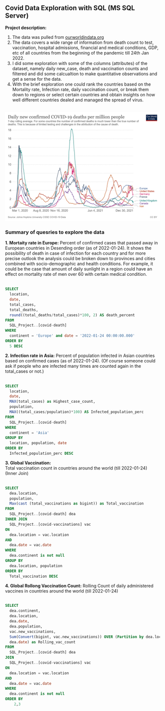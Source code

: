 ## Covid Data Exploration with SQL (MS SQL Server)

**Project description:** 

1. The data was pulled from [ourworldindata.org](https://ourworldindata.org/covid-deaths)
2. The data covers a wide range of information from death count to test, vaccination, hospital admissions, financial and medical conditions, GDP, etc of all countries from the beginning of the pandemic till 24th Jan 2022.
3. I did some exploration with some of the columns (attributes) of the dataset, namely daily new_case, death and vaccination counts and filtered and did some calcualtion to make quantitative observations and get a sense for the data.
4. With the brief exploration one could rank the countries based on the Mortality rate, Infection rate, daily vaccination count, or break them down to regions or select certain countries and obtain insights on how well different countries dealed and managed the spread of virus.

<br>
<img src="images/coronavirus-data-explorer.png?raw=true"/>
<br>

### Summary of quesries to explore the data

**1. Mortaity rate in Europe:** 
Percent of confirmed cases that passed away in European countries in Desending order (as of 2022-01-24).
It shows the possibility of death in case of infection for each country and for more precise outlook the analysis could be broken down to provinces and cities combined with socio-demographic and health conditions. 
For example, it could be the case that amount of daily sunlight in a region could have an effect on mortality rate of men over 60 with certain medical condition.  

```sql

SELECT 
  location, 
  date, 
  total_cases, 
  total_deaths, 
  round((total_deaths/total_cases)*100, 2) AS death_percent
FROM 
  SQL_Project..[covid-death]
WHERE 
  continent = 'Europe' and date = '2022-01-24 00:00:00.000'
ORDER BY  
  5 DESC

```

**2. Infection rate in Asia:**
Percent of population infected in Asian countries based on confirmed cases (as of 2022-01-24). 
(Of course someone could ask if people who are infected many times are counted again in the total_cases or not.)

```sql

SELECT 
  location, 
  date, 
  MAX(total_cases) as Highest_case_count, 
  population, 
  MAX((total_cases/population)*100) AS Infected_population_perc
FROM  
  SQL_Project..[covid-death]
WHERE 
  continent = 'Asia'
GROUP BY 
  location, population, date
ORDER BY 
  Infected_population_perc DESC

```

**3. Global Vaccination:**  
Total vaccination count in countries around the world (till 2022-01-24) 
(Inner Join)

```sql

SELECT 
  dea.location, 
  population, 
  Max(cast (total_vaccinations as bigint)) as Total_vaccination
FROM 
  SQL_Project..[covid-death] dea
INNER JOIN 
  SQL_Project..[covid-vaccinations] vac
ON 
  dea.location = vac.location 
AND 
  dea.date = vac.date
WHERE 
  dea.continent is not null
GROUP BY 
  dea.location, population
ORDER BY 
  Total_vaccination DESC

```

**4. Global Rollong Vaccination Count:**
Rolling Count of daily administered vaccines in countries around the world (till 2022-01-24) 

```sql

SELECT 
  dea.continent, 
  dea.location, 
  dea.date, 
  dea.population, 
  vac.new_vaccinations,
  Sum(Convert(bigint, vac.new_vaccinations)) OVER (Partition by dea.location Order by dea.location,
  dea.date) as Rolling_vac_count
FROM 
  SQL_Project..[covid-death] dea
JOIN 
  SQL_Project..[covid-vaccinations] vac
ON 
  dea.location = vac.location 
AND 
  dea.date = vac.date
WHERE 
  dea.continent is not null
ORDER BY 
	2,3

```

